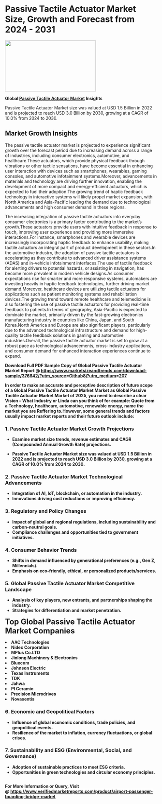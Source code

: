<H1>Passive Tactile Actuator Market Size, Growth and Forecast from 2024 - 2031</H1><img class="aligncenter size-medium wp-image-584254" src="https://thirdeyenews.in/wp-content/uploads/2024/09/Global-Market-Research-300x168.jpeg" alt="" width="300" height="168" /><p><strong>Global&nbsp;<a href="https://www.marketsizeandtrends.com/download-sample/376642/?utm_source=Github8j?utm_medium=207">Passive Tactile Actuator Market</a> Insights</strong></p><p>Passive Tactile Actuator Market size was valued at USD 1.5 Billion in 2022 and is projected to reach USD 3.0 Billion by 2030, growing at a CAGR of 10.0% from 2024 to 2030.</p><p><h2>Market Growth Insights</h2> <p>The passive tactile actuator market is projected to experience significant growth over the forecast period due to increasing demand across a range of industries, including consumer electronics, automotive, and healthcare.These actuators, which provide physical feedback through vibrations or other tactile sensations, have become essential in enhancing user interaction with devices such as smartphones, wearables, gaming consoles, and automotive infotainment systems.Moreover, advancements in materials and technology are driving further innovation, enabling the development of more compact and energy-efficient actuators, which is expected to fuel their adoption.The growing trend of haptic feedback technology in interactive systems will likely propel market expansion, with North America and Asia-Pacific leading the demand due to technological advancements and high consumer demand in these regions.<br> <strong></strong> </p> <p>The increasing integration of passive tactile actuators into everyday consumer electronics is a primary factor contributing to the market’s growth.These actuators provide users with intuitive feedback in response to touch, improving user experience and providing more immersive interactions.For instance, smartphones and wearable devices are increasingly incorporating haptic feedback to enhance usability, making tactile actuators an integral part of product development in these sectors.In the automotive industry, the adoption of passive tactile actuators is accelerating as they contribute to advanced driver assistance systems (ADAS) and in-vehicle infotainment interfaces.The use of tactile feedback for alerting drivers to potential hazards, or assisting in navigation, has become more prevalent in modern vehicle designs.As consumer expectations rise for smarter and more responsive systems, automakers are investing heavily in haptic feedback technologies, further driving market demand.Moreover, healthcare devices are utilizing tactile actuators for applications such as patient monitoring systems and rehabilitation devices.The growing trend toward remote healthcare and telemedicine is also fostering the use of passive tactile actuators for providing real-time feedback to patients.In terms of geography, Asia-Pacific is expected to dominate the market, primarily driven by the fast-growing electronics manufacturing industry in countries like China, Japan, and South Korea.North America and Europe are also significant players, particularly due to the advanced technological infrastructure and demand for high-quality tactile feedback solutions in gaming and automotive industries.Overall, the passive tactile actuator market is set to grow at a robust pace as technological advancements, cross-industry applications, and consumer demand for enhanced interaction experiences continue to expand.<br> <strong></p><p><span class=""><strong>Download Full PDF Sample Copy of Global Passive Tactile Actuator Market Report</strong> @ <a href="https://www.marketsizeandtrends.com/download-sample/376642/?utm_source=Github8j?utm_medium=207" target="_blank">https://www.marketsizeandtrends.com/download-sample/376642/?utm_source=Github8j?utm_medium=207</a></span></p><p>In order to make an accurate and perceptive description of future scope of a Global&nbsp;Passive Tactile Actuator Market Market as Global&nbsp;Passive Tactile Actuator Market Market of 2025, you need to describe a clear Vision &ndash; What Industry or Linda can you think of for example: Quote from a Technology, healthcare, automotive, renewable energy, name the market you are Reffering to.However, some general trends and factors usually impact market reports and their future outlook include:</p><h3>1.&nbsp;<strong>Passive Tactile Actuator Market Growth Projections</strong></h3><ul><li>Examine market size trends, revenue estimates and CAGR (Compounded Annual Growth Rate) projections.</li><li><p>Passive Tactile Actuator Market size was valued at USD 1.5 Billion in 2022 and is projected to reach USD 3.0 Billion by 2030, growing at a CAGR of 10.0% from 2024 to 2030.</p></li></ul><h3>2.&nbsp;<strong>Passive Tactile Actuator Market Technological Advancements</strong></h3><ul><li>Integration of AI, IoT, blockchain, or automation in the industry.</li><li>Innovations driving cost reductions or improving efficiency.</li></ul><h3>3.&nbsp;<strong>Regulatory and Policy Changes</strong></h3><ul><li>Impact of global and regional regulations, including sustainability and carbon-neutral goals.</li><li>Compliance challenges and opportunities tied to government initiatives.</li></ul><h3>4.&nbsp;<strong>Consumer Behavior Trends</strong></h3><ul><li>Shifts in demand influenced by generational preferences (e.g., Gen Z, Millennials).</li><li>Emphasis on eco-friendly, ethical, or personalized products/services.</li></ul><h3>5.&nbsp;<strong>Global Passive Tactile Actuator Market Competitive Landscape</strong></h3><ul><li>Analysis of key players, new entrants, and partnerships shaping the industry.</li><li>Strategies for differentiation and market penetration.</li></ul><p data-pm-slice="1 1 []"><span style="color: inherit; font-family: inherit; font-size: 25px;">Top Global Passive Tactile Actuator Market Companies</span></p><div class="" data-test-id=""><p><li>AAC Technologies</li><li> Nidec Corporation</li><li> MPlus Co.LTD</li><li> Jinlong Machinery & Electronics</li><li> Bluecom</li><li> Johnson Electric</li><li> Texas Instruments</li><li> TDK</li><li> Jahwa</li><li> PI Ceramic</li><li> Precision Microdrives</li><li> Novasentis</li></p></div><h3>6.&nbsp;<strong>Economic and Geopolitical Factors</strong></h3><ul><li>Influence of global economic conditions, trade policies, and geopolitical events.</li><li>Resilience of the market to inflation, currency fluctuations, or global crises.</li></ul><h3>7.&nbsp;<strong>Sustainability and ESG (Environmental, Social, and Governance)</strong></h3><ul><li>Adoption of sustainable practices to meet ESG criteria.</li><li>Opportunities in green technologies and circular economy principles.</li></ul><h2><strong style="font-size: 14px;">For More Information or Query, Visit @&nbsp;</strong><a style="background-color: #ffffff; font-size: 14px;" href="https://www.marketsizeandtrends.com/report/passive-tactile-actuator-market/" target="_blank">https://www.verifiedmarketreports.com/product/airport-passenger-boarding-bridge-market</a></h2>